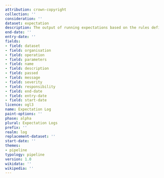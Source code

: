 ```yaml
---
attribution: crown-copyright
collection: ''
consideration: ''
dataset: expectation
description: The output of running expectations based on the rules defined in the expect dataset
end-date: ''
entry-date: ''
fields:
- field: dataset
- field: organisation
- field: operation
- field: parameters
- field: name
- field: description
- field: passed
- field: message
- field: severity
- field: responsibility
- field: end-date
- field: entry-date
- field: start-date
licence: ogl3
name: Expectation Log
paint-options: ''
phase: alpha
plural: Expectation Logs
prefix: ''
realm: log
replacement-dataset: ''
start-date: ''
themes:
- pipeline
typology: pipeline
version: 1.0
wikidata: ''
wikipedia: ''
---
```

